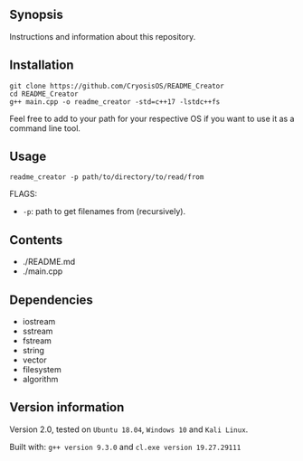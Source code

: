 ## Synopsis

Instructions and information about this repository.

## Installation
```
git clone https://github.com/CryosisOS/README_Creator
cd README_Creator
g++ main.cpp -o readme_creator -std=c++17 -lstdc++fs
```
Feel free to add to your path for your respective OS if you want to use it as a command line tool.

## Usage

```
readme_creator -p path/to/directory/to/read/from
```

FLAGS:
- `-p`: path to get filenames from (recursively).


## Contents

- ./README.md
- ./main.cpp

## Dependencies

- iostream
- sstream
- fstream
- string
- vector
- filesystem
- algorithm

## Version information

Version 2.0, tested on `Ubuntu 18.04`, `Windows 10` and `Kali Linux`.

Built with: `g++ version 9.3.0` and `cl.exe version 19.27.29111`
